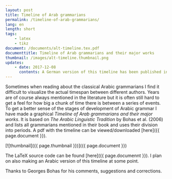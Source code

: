 ```yaml
---
layout: post
title: Timeline of Arab grammarians
permalink: /timeline-of-arab-grammarians/
lang: en
length: short
tags:
    - latex
    - tikz
document: /documents/alt-timeline.tex.pdf
documenttitle: Timeline of Arab grammarians and their major works
thumbnail: /images/alt-timeline.thumbnail.png
updates: 
    - date: 2017-12-08
      contents: A German version of this timeline has been published in *Einführung in die arabische Grammatiktradition* by Frank Weigelt (Harrowitz, 2017).  
---
```


Sometimes when reading about the classical Arabic grammarians I find it difficult to visualize the actual timespan between different authors. Years are of course always mentioned in the literature but it is often still hard to get a feel for how big a chunk of time there is between a series of events. To get a better sense of the stages of development of Arabic grammar I have made a graphical *Timeline of Arab grammarians and their major works*. It is based on *The Arabic Linguistic Tradition* by Bohas et al. (2006) and lists all grammarians mentioned in their book and uses their division into periods. A pdf with the timeline can be viewed/downloaded [here]({{ page.document }}).

[![thumbnail]({{ page.thumbnail }})]({{ page.document }})

The LaTeX source code can be found [here]({{ page.documennt }}). I plan on also making an Arabic version of this timeline at some point.

Thanks to Georges Bohas for his comments, suggestions and corrections.
